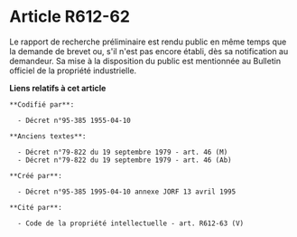 # Article R612-62

Le rapport de recherche préliminaire est rendu public en même temps que la demande de brevet ou, s'il n'est pas encore
établi, dès sa notification au demandeur. Sa mise à la disposition du public est mentionnée au Bulletin officiel de la
propriété industrielle.

**Liens relatifs à cet article**

	**Codifié par**:

	  - Décret n°95-385 1955-04-10

	**Anciens textes**:

	  - Décret n°79-822 du 19 septembre 1979 - art. 46 (M)
	  - Décret n°79-822 du 19 septembre 1979 - art. 46 (Ab)

	**Créé par**:

	  - Décret n°95-385 1995-04-10 annexe JORF 13 avril 1995

	**Cité par**:

	  - Code de la propriété intellectuelle - art. R612-63 (V)
